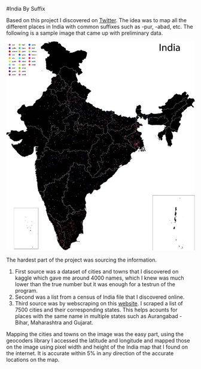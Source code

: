 
#India By Suffix

Based on this project I discovered on [Twitter](https://twitter.com/stats_of_india/status/1575057780750569473). 
The idea was to map all the different places in India with common suffixes such as -pur, -abad, etc.
The following is a sample image that came up with preliminary data.

![Final Mapped Image.](https://github.com/indraneelacharya/indiabysuffix/blob/main/INDIA/india_new2.jpg)

The hardest part of the project was sourcing the information.
1) First source was a dataset of cities and towns that I discovered on kaggle which gave me around 4000 names, 
    which I knew was much lower than the true number but it was enough for a testrun of the program.
2) Second was a list from a census of India file that I discovered online.
3) Third source was by webscraping on this [website](https://www.citypopulation.de/en/india/). I scraped a 
    list of 7500 cities and their corresponding states. This helps acounts for places with the same name in 
    multiple states such as Aurangabad - Bihar, Maharashtra and Gujarat. 


Mapping the cities and towns on the image was the easy part, using the geocoders library I accessed the 
latitude and longitude and mapped those on the image using pixel width and height of the India map that 
I found on the internet. It is accurate within 5% in any direction of the accurate locations on the map.